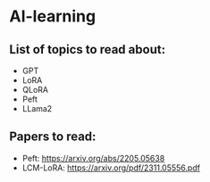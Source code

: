 # AI-learning

## List of topics to read about:    
- GPT
- LoRA
- QLoRA
- Peft
- LLama2


## Papers to read:
- Peft: https://arxiv.org/abs/2205.05638
- LCM-LoRA: https://arxiv.org/pdf/2311.05556.pdf